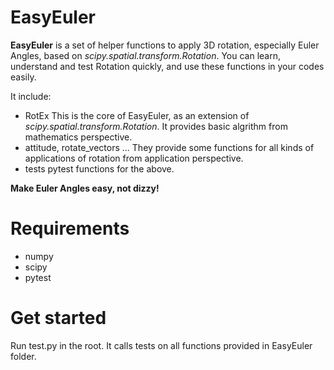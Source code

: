 # EasyEuler

**EasyEuler** is a set of helper functions to apply 3D rotation, especially Euler Angles, based on _scipy.spatial.transform.Rotation_.
You can learn, understand and test Rotation quickly, and use these functions in your codes easily.

It include:
- RotEx
  This is the core of EasyEuler, as an extension of _scipy.spatial.transform.Rotation_.
  It provides basic algrithm from mathematics perspective.
- attitude, rotate_vectors ...
  They provide some functions for all kinds of applications of rotation from application perspective.
- tests
  pytest functions for the above.

**Make Euler Angles easy, not dizzy!**


# Requirements

- numpy
- scipy
- pytest

# Get started

Run test.py in the root. It calls tests on all functions provided in EasyEuler folder.
